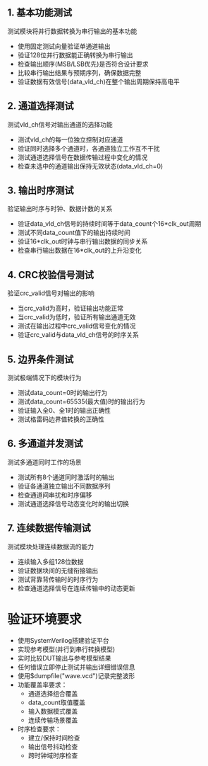 ## 1. 基本功能测试

测试模块将并行数据转换为串行输出的基本功能

- 使用固定测试向量验证单通道输出
- 验证128位并行数据能正确转换为串行输出
- 检查输出顺序(MSB/LSB优先)是否符合设计要求
- 比较串行输出结果与预期序列，确保数据完整
- 验证数据有效信号(data_vld_ch)在整个输出周期保持高电平

## 2. 通道选择测试

测试vld_ch信号对输出通道的选择功能

- 测试vld_ch的每一位独立控制对应通道
- 验证同时选择多个通道时，各通道独立工作互不干扰
- 测试通道选择信号在数据传输过程中变化的情况
- 检查未选中的通道输出保持无效状态(data_vld_ch=0)

## 3. 输出时序测试

验证输出时序与时钟、数据计数的关系

- 验证data_vld_ch信号的持续时间等于data_count个16*clk_out周期
- 测试不同data_count值下的输出持续时间
- 验证16*clk_out时钟与串行输出数据的同步关系
- 检查串行输出数据在16*clk_out的上升沿变化

## 4. CRC校验信号测试

验证crc_valid信号对输出的影响

- 当crc_valid为高时，验证输出功能正常
- 当crc_valid为低时，验证所有输出通道无效
- 测试在输出过程中crc_valid信号变化的情况
- 验证crc_valid与data_vld_ch信号的时序关系

## 5. 边界条件测试

测试极端情况下的模块行为

- 测试data_count=0时的输出行为
- 测试data_count=65535(最大值)时的输出行为
- 验证输入全0、全1时的输出正确性
- 测试格雷码边界值转换的正确性

## 6. 多通道并发测试

测试多通道同时工作的场景

- 测试所有8个通道同时激活时的输出
- 验证各通道独立输出不同数据序列
- 检查通道间串扰和时序偏移
- 测试通道选择信号动态变化时的输出切换

## 7. 连续数据传输测试

测试模块处理连续数据流的能力

- 连续输入多组128位数据
- 验证数据块间的无缝衔接输出
- 测试背靠背传输时的时序行为
- 检查通道选择信号在连续传输中的动态更新

# 验证环境要求

- 使用SystemVerilog搭建验证平台
- 实现参考模型(并行到串行转换模型)
- 实时比较DUT输出与参考模型结果
- 任何错误立即停止测试并输出详细错误信息
- 使用$dumpfile("wave.vcd")记录完整波形
- 功能覆盖率要求：
  - 通道选择组合覆盖
  - data_count取值覆盖
  - 输入数据模式覆盖
  - 连续传输场景覆盖
- 时序检查要求：
  - 建立/保持时间检查
  - 输出信号抖动检查
  - 跨时钟域时序检查